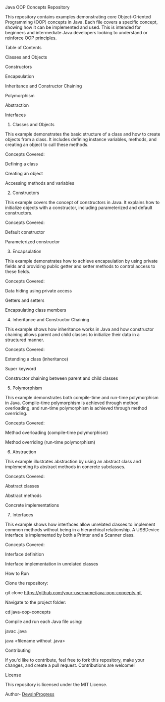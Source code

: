 Java OOP Concepts Repository

This repository contains examples demonstrating core Object-Oriented Programming (OOP) concepts in Java. Each file covers a specific concept, showing how it can be implemented and used. This is intended for beginners and intermediate Java developers looking to understand or reinforce OOP principles.

Table of Contents

Classes and Objects

Constructors

Encapsulation

Inheritance and Constructor Chaining

Polymorphism

Abstraction

Interfaces

1. Classes and Objects

This example demonstrates the basic structure of a class and how to create objects from a class. It includes defining instance variables, methods, and creating an object to call these methods.

Concepts Covered:

Defining a class

Creating an object

Accessing methods and variables

2. Constructors

This example covers the concept of constructors in Java. It explains how to initialize objects with a constructor, including parameterized and default constructors.

Concepts Covered:

Default constructor

Parameterized constructor

3. Encapsulation

This example demonstrates how to achieve encapsulation by using private fields and providing public getter and setter methods to control access to these fields.

Concepts Covered:

Data hiding using private access

Getters and setters

Encapsulating class members

4. Inheritance and Constructor Chaining

This example shows how inheritance works in Java and how constructor chaining allows parent and child classes to initialize their data in a structured manner.

Concepts Covered:

Extending a class (inheritance)

Super keyword

Constructor chaining between parent and child classes

5. Polymorphism

This example demonstrates both compile-time and run-time polymorphism in Java. Compile-time polymorphism is achieved through method overloading, and run-time polymorphism is achieved through method overriding.

Concepts Covered:

Method overloading (compile-time polymorphism)

Method overriding (run-time polymorphism)

6. Abstraction

This example illustrates abstraction by using an abstract class and implementing its abstract methods in concrete subclasses.

Concepts Covered:

Abstract classes

Abstract methods

Concrete implementations

7. Interfaces

This example shows how interfaces allow unrelated classes to implement common methods without being in a hierarchical relationship. A USBDevice interface is implemented by both a Printer and a Scanner class.

Concepts Covered:

Interface definition

Interface implementation in unrelated classes

How to Run

Clone the repository:

git clone https://github.com/your-username/java-oop-concepts.git

Navigate to the project folder:

cd java-oop-concepts

Compile and run each Java file using:

javac <filename>.java

java <filename without .java>


Contributing

If you'd like to contribute, feel free to fork this repository, make your changes, and create a pull request. Contributions are welcome!

License

This repository is licensed under the MIT License.

Author- [DevsInProgress](https://github.com/devsquad554)
